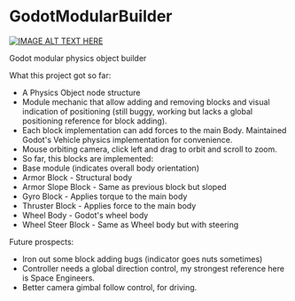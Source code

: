 # GodotModularBuilder
[![IMAGE ALT TEXT HERE](https://img.youtube.com/vi/vQhjVaVoYMQ/0.jpg)](https://www.youtube.com/watch?v=vQhjVaVoYMQ)

<p>Godot modular physics object builder

What this project got so far:
- A Physics Object node structure
- Module mechanic that allow adding and removing blocks and visual indication of positioning (still buggy, working but lacks a global positioning reference for block adding).
- Each block implementation can add forces to the main Body. Maintained Godot's Vehicle physics implementation for convenience.
- Mouse orbiting camera, click left and drag to orbit and scroll to zoom.
- So far, this blocks are implemented:
 - Base module (indicates overall body orientation)
 - Armor Block - Structural body
 - Armor Slope Block - Same as previous block but sloped
 - Gyro Block - Applies torque to the main body
 - Thruster Block - Applies force to the main body
 - Wheel Body - Godot's wheel body
 - Wheel Steer Block - Same as Wheel body but with steering

Future prospects:
 - Iron out some block adding bugs (indicator goes nuts sometimes)
 - Controller needs a global direction control, my strongest reference here is Space Engineers.
 - Better camera gimbal follow control, for driving.
